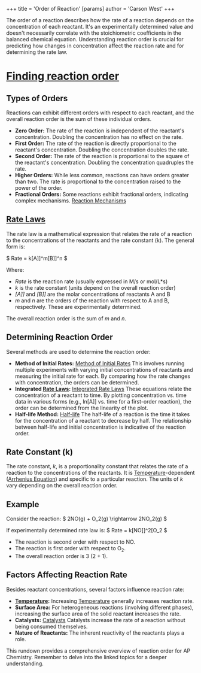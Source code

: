 +++
 title = 'Order of Reaction'
[params]
	author = 'Carson West'
+++

The order of a reaction describes how the rate of a reaction depends on the concentration of each reactant. It's an experimentally determined value and doesn't necessarily correlate with the stoichiometric coefficients in the balanced chemical equation.  Understanding reaction order is crucial for predicting how changes in concentration affect the reaction rate and for determining the rate law.
# [Finding reaction order](./../finding-reaction-order/)

## Types of Orders

Reactions can exhibit different orders with respect to each reactant, and the overall reaction order is the sum of these individual orders.

* **Zero Order:** The rate of the reaction is independent of the reactant's concentration.  Doubling the concentration has no effect on the rate.
* **First Order:** The rate of the reaction is directly proportional to the reactant's concentration. Doubling the concentration doubles the rate.
* **Second Order:** The rate of the reaction is proportional to the square of the reactant's concentration. Doubling the concentration quadruples the rate.
* **Higher Orders:**  While less common, reactions can have orders greater than two.  The rate is proportional to the concentration raised to the power of the order.
* **Fractional Orders:** Some reactions exhibit fractional orders, indicating complex mechanisms. [Reaction Mechanisms](./../reaction-mechanisms/)


## [Rate Laws](./../rate-laws/)

The rate law is a mathematical expression that relates the rate of a reaction to the concentrations of the reactants and the rate constant (k).  The general form is:

 $ Rate = k[A]]^m[B]]^n $ 

Where:

* *Rate* is the reaction rate (usually expressed in M/s or mol/L*s)
* *k* is the rate constant (units depend on the overall reaction order)
* *[A]]* and *[B]]* are the molar concentrations of reactants A and B
* *m* and *n* are the orders of the reaction with respect to A and B, respectively.  These are experimentally determined.

The overall reaction order is the sum of *m* and *n*.

## Determining Reaction Order

Several methods are used to determine the reaction order:

* **Method of Initial Rates:**  [Method of Initial Rates](./../method-of-initial-rates/) This involves running multiple experiments with varying initial concentrations of reactants and measuring the initial rate for each.  By comparing how the rate changes with concentration, the orders can be determined.
* **Integrated [Rate Laws](./../rate-laws/):** [Integrated Rate Laws](./../integrated-rate-laws/)  These equations relate the concentration of a reactant to time. By plotting concentration vs. time data in various forms (e.g., ln[A]] vs. time for a first-order reaction), the order can be determined from the linearity of the plot.
* **Half-life Method:** [Half-life](./../half-life/) The half-life of a reaction is the time it takes for the concentration of a reactant to decrease by half.  The relationship between half-life and initial concentration is indicative of the reaction order.


## Rate Constant (k)

The rate constant, *k*, is a proportionality constant that relates the rate of a reaction to the concentrations of the reactants. It is [Temperature](./../temperature/)-dependent ([Arrhenius Equation](./../arrhenius-equation/)) and specific to a particular reaction. The units of *k* vary depending on the overall reaction order.


## Example

Consider the reaction:  $ 2NO(g) + O_2(g) \rightarrow 2NO_2(g) $ 

If experimentally determined rate law is:  $ Rate = k[NO]]^2[O_2 $ 

* The reaction is second order with respect to NO.
* The reaction is first order with respect to O<sub>2</sub>.
* The overall reaction order is 3 (2 + 1).


## Factors Affecting Reaction Rate

Besides reactant concentrations, several factors influence reaction rate:

* **[Temperature](./../temperature/):**  Increasing [Temperature](./../temperature/) generally increases reaction rate.
* **Surface Area:** For heterogeneous reactions (involving different phases), increasing the surface area of the solid reactant increases the rate.
* **Catalysts:** [Catalysts](./../catalysts/)  Catalysts increase the rate of a reaction without being consumed themselves.
* **Nature of Reactants:** The inherent reactivity of the reactants plays a role.


This rundown provides a comprehensive overview of reaction order for AP Chemistry.  Remember to delve into the linked topics for a deeper understanding.
